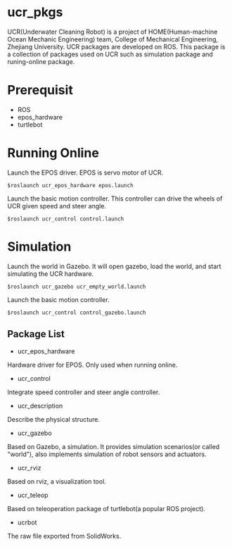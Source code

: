 # ucr_pkgs
UCR(Underwater Cleaning Robot) is a project of HOME(Human-machine Ocean Mechanic Engineering) team, College of Mechanical Engineering, Zhejiang University. UCR packages are developed on ROS. This package is a collection of packages used on UCR such as simulation package and runing-online package.

# Prerequisit
* ROS
* epos_hardware
* turtlebot

# Running Online
Launch the EPOS driver. EPOS is servo motor of UCR.

```$roslaunch ucr_epos_hardware epos.launch```

Launch the basic motion controller. This controller can drive the wheels of UCR given speed and steer angle.

```$roslaunch ucr_control control.launch```

# Simulation
Launch the world in Gazebo. It will open gazebo, load the world, and start simulating the UCR hardware.

```$roslaunch ucr_gazebo ucr_empty_world.launch```

Launch the basic motion controller.

```$roslaunch ucr_control control_gazebo.launch```

## Package List
* ucr_epos_hardware

Hardware driver for EPOS. Only used when running online.

* ucr_control

Integrate speed controller and steer angle controller.

* ucr_description

Describe the physical structure.

* ucr_gazebo

Based on Gazebo, a simulation. It provides simulation scenarios(or called "world"), also implements simulation of robot sensors and actuators.

* ucr_rviz

Based on rviz, a visualization tool.

* ucr_teleop

Based on teleoperation package of turtlebot(a popular ROS project).

* ucrbot

The raw file exported from SolidWorks.
